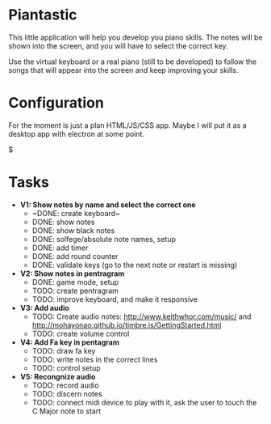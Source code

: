 # Piantastic

This little application will help you develop you piano skills. The notes will be shown into the screen, and you will have to select the correct key.

Use the virtual keyboard or a real piano (still to be developed) to follow the songs that will appear into the screen and keep improving your skills.

# Configuration

For the moment is just a plan HTML/JS/CSS app. Maybe I will put it as a desktop app with electron at some point.

$ 

# Tasks
* **V1: Show notes by name and select the correct one**
  * ~DONE: create keyboard~
  * DONE: show notes
  * DONE: show black notes
  * DONE: solfege/absolute note names, setup
  * DONE: add timer
  * DONE: add round counter
  * DONE: validate keys (go to the next note or restart is missing)
* **V2: Show notes in pentragram**
  * DONE: game mode, setup
  * TODO: create pentragram
  * TODO: improve keyboard, and make it responsive
* **V3: Add audio**
  * TODO: Create audio notes: http://www.keithwhor.com/music/ and http://mohayonao.github.io/timbre.js/GettingStarted.html
  * TODO: create volume control
* **V4: Add Fa key in pentagram**
  * TODO: draw fa key
  * TODO: write notes in the correct lines
  * TODO: control setup
* **V5: Recongnize audio**
  * TODO: record audio
  * TODO: discern notes
  * TODO: connect midi device to play with it, ask the user to touch the C Major note to start
